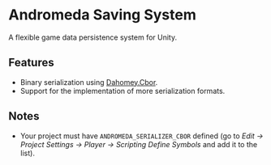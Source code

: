 # Andromeda Saving System
A flexible game data persistence system for Unity.

## Features
* Binary serialization using [Dahomey.Cbor](https://github.com/dahomey-technologies/Dahomey.Cbor).
* Support for the implementation of more serialization formats.

## Notes
* Your project must have ```ANDROMEDA_SERIALIZER_CBOR``` defined (go to _Edit &rarr; Project Settings &rarr; Player &rarr; Scripting Define Symbols_ and add it to the list).